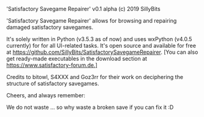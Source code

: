 'Satisfactory Savegame Repairer' v0.1 alpha
(c) 2019 SillyBits


'Satisfactory Savegame Repairer' allows for browsing and repairing damaged satisfactory savegames.

It's solely written in Python (v3.5.3 as of now) and uses wxPython (v4.0.5 currently) for for all UI-related tasks.
It's open source and available for free at https://github.com/SillyBits/SatisfactorySavegameRepairer.
[You can also get ready-made executables in the download section at https://www.satisfactory-forum.de.]

Credits to bitowl, S4XXX and Goz3rr for their work on deciphering the structure of satisfactory savegames.


Cheers, and always remember:
 
We do not waste 
... so why waste a broken save if you can fix it :D
